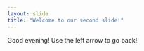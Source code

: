 ```yaml
---
layout: slide
title: "Welcome to our second slide!"
---
```

Good evening!
Use the left arrow to go back!
